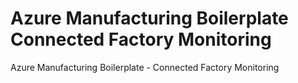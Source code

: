 # Azure Manufacturing Boilerplate Connected Factory Monitoring
 Azure Manufacturing Boilerplate - Connected Factory Monitoring
